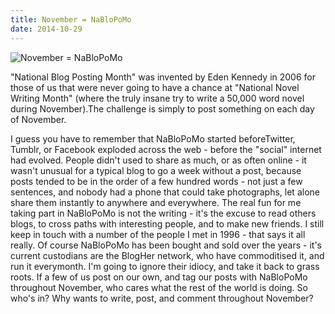 ```yaml
---
title: November = NaBloPoMo
date: 2014-10-29
---
```


![November = NaBloPoMo](https://source.unsplash.com/4v9Kk01mEbY/1600x900)

"National Blog Posting Month" was invented by Eden Kennedy in 2006 for those of us that were never going to have a chance at "National Novel Writing Month" (where the truly insane try to write a 50,000 word novel during November).The challenge is simply to post something on each day of November.

I guess you have to remember that NaBloPoMo started beforeTwitter, Tumblr, or Facebook exploded across the web - before the "social" internet had evolved. People didn't used to share as much, or as often online - it wasn't unusual for a typical blog to go a week without a post, because posts tended to be in the order of a few hundred words - not just a few sentences, and nobody had a phone that could take photographs, let alone share them instantly to anywhere and everywhere. The real fun for me taking part in NaBloPoMo is not the writing - it's the excuse to read others blogs, to cross paths with interesting people, and to make new friends. I still keep in touch with a number of the people I met in 1996 - that says it all really. Of course NaBloPoMo has been bought and sold over the years - it's current custodians are the BlogHer network, who have commoditised it, and run it everymonth. I'm going to ignore their idiocy, and take it back to grass roots. If a few of us post on our own, and tag our posts with NaBloPoMo throughout November, who cares what the rest of the world is doing. So who's in? Why wants to write, post, and comment throughout November?